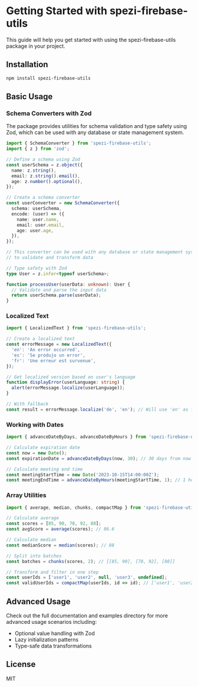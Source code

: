 # Getting Started with spezi-firebase-utils

This guide will help you get started with using the spezi-firebase-utils package in your project.

## Installation

```bash
npm install spezi-firebase-utils
```

## Basic Usage

### Schema Converters with Zod

The package provides utilities for schema validation and type safety using Zod, which can be used with any database or state management system.

```typescript
import { SchemaConverter } from 'spezi-firebase-utils';
import { z } from 'zod';

// Define a schema using Zod
const userSchema = z.object({
  name: z.string(),
  email: z.string().email(),
  age: z.number().optional(),
});

// Create a schema converter
const userConverter = new SchemaConverter({
  schema: userSchema,
  encode: (user) => ({
    name: user.name,
    email: user.email,
    age: user.age,
  }),
});

// This converter can be used with any database or state management system
// to validate and transform data

// Type safety with Zod
type User = z.infer<typeof userSchema>;

function processUser(userData: unknown): User {
  // Validate and parse the input data
  return userSchema.parse(userData);
}
```

### Localized Text

```typescript
import { LocalizedText } from 'spezi-firebase-utils';

// Create a localized text
const errorMessage = new LocalizedText({
  'en': 'An error occurred',
  'es': 'Se produjo un error',
  'fr': 'Une erreur est survenue',
});

// Get localized version based on user's language
function displayError(userLanguage: string) {
  alert(errorMessage.localize(userLanguage));
}

// With fallback
const result = errorMessage.localize('de', 'en'); // Will use 'en' as fallback
```

### Working with Dates

```typescript
import { advanceDateByDays, advanceDateByHours } from 'spezi-firebase-utils';

// Calculate expiration date
const now = new Date();
const expirationDate = advanceDateByDays(now, 30); // 30 days from now

// Calculate meeting end time
const meetingStartTime = new Date('2023-10-15T14:00:00Z');
const meetingEndTime = advanceDateByHours(meetingStartTime, 1); // 1 hour later
```

### Array Utilities

```typescript
import { average, median, chunks, compactMap } from 'spezi-firebase-utils';

// Calculate average
const scores = [85, 90, 78, 92, 88];
const avgScore = average(scores); // 86.6

// Calculate median
const medianScore = median(scores); // 88

// Split into batches
const batches = chunks(scores, 2); // [[85, 90], [78, 92], [88]]

// Transform and filter in one step
const userIds = ['user1', 'user2', null, 'user3', undefined];
const validUserIds = compactMap(userIds, id => id); // ['user1', 'user2', 'user3']
```

## Advanced Usage

Check out the full documentation and examples directory for more advanced usage scenarios including:

- Optional value handling with Zod
- Lazy initialization patterns
- Type-safe data transformations

## License

MIT